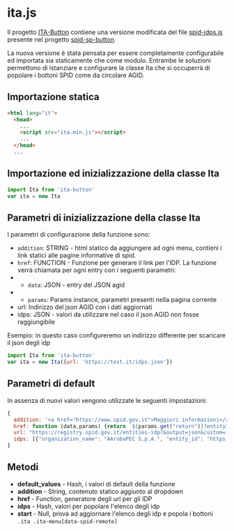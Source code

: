 # ita.js
Il progetto [ITA-Button](README.md) contiene una versione modificata del file [spid-idps.js](https://github.com/italia/spid-sp-access-button/blob/master/src/production/js/spid-idps.js) presente nel progetto [spid-sp-button](https://github.com/italia/spid-sp-access-button).

La nuova versione è stata pensata per essere completamente configurabile ed importata sia staticamente che come modulo. Entrambe le soluzioni permettono di istanziare e configurare la classe Ita che si occuperrà di popolare i bottoni SPID come da circolare AGID.

## Importazione statica
```html
<html lang="it">
  <head>
    ... 
    <script src="ita.min.js"></script>
    ...
  </head>
  ...
```

## Importazione ed inizializzazione della classe Ita
```js
import Ita from 'ita-button'
var ita = new Ita
```

## Parametri di inizializzazione della classe Ita
I parametri di configurazione della funzione sono:
* `addition`: STRING -
html statico da aggiungere ad ogni menu, contieni i link statici alle pagine informative di spid.
* `href`: FUNCTION - Funzione per generare il link per l'IDP. La funzione verrà chiamata per ogni entry con i seguenti parametri:
* * `data`: JSON - entry del JSON agid
* * `params`: Params instance, parametri presenti nella pagina corrente
* url: Indirizzo del json AGID con i dati aggiornati
* idps: JSON - valori da utilizzare nel caso il json AGID non fosse raggiungibile

Esempio: in questo caso configureremo un indirizzo differente per scaricare il json degli idp
```js
import Ita from 'ita-button'
var ita = new Ita({url: 'https://test.it/idps.json'})
```

## Parametri di default
In assenza di nuovi valori vengono utilizzate le seguenti impostazioni:
```js
{
  addition: '<a href="https://www.spid.gov.it">Maggiori informazioni</a><a href="https://www.spid.gov.it/richiedi-spid">Non hai SPID?</a><a href="https://www.spid.gov.it/serve-aiuto">Serve aiuto?</a>',
  href: function (data,params) {return `${params.get("return")}?entityID=${data["entity_id"]}&return=${params.get("return")}`},
  url: "https://registry.spid.gov.it/entities-idp?&output=json&custom=info_display_base",
  idps: [{"organization_name": "AArubaPEC S.p.A.", "entity_id": "https://loginspid.aruba.it", "logo_uri": "img/spid-idp-arubaid.svg"},{"organization_name": "InfoCert S.p.A.", "entity_id": "https://identity.infocert.it", "logo_uri": "img/spid-idp-infocertid.svg"},{"organization_name": "IN.TE.S.A. S.p.A.", "entity_id": "https://spid.intesa.it", "logo_uri": "img/spid-idp-intesaid.svg"},{"organization_name": "Lepida S.p.A.", "entity_id": "https://id.lepida.it/idp/shibboleth", "logo_uri": "img/spid-idp-lepidaid.svg"},{"organization_name": "Namirial", "entity_id": "https://idp.namirialtsp.com/idp", "logo_uri": "img/spid-idp-namirialid.svg"},{"organization_name": "Poste Italiane SpA", "entity_id": "https://posteid.poste.it", "logo_uri": "img/spid-idp-posteid.svg"},{"organization_name": "Sielte S.p.A.", "entity_id": "https://identity.sieltecloud.it", "logo_uri": "img/spid-idp-sielteid.svg"},{"organization_name": "Register.it S.p.A.", "entity_id": "https://spid.register.it", "logo_uri": "img/spid-idp-spiditalia.svg"},{"organization_name": "TI Trust Technologies srl", "entity_id": "https://login.id.tim.it/affwebservices/public/saml2sso", "logo_uri": "img/spid-idp-timid.svg"},{"organization_name": "TeamSystem s.p.a.", "entity_id": "https://spid.teamsystem.com/idp", "logo_uri": "img/spid-idp-teamsystemid.svg"}]
}
```

## Metodi
* **default_values** - Hash, i valori di default della funzione
* **addition** - String, contenuto statico aggiunto al dropdown
* **href** - Function, generatore degli url per gli IDP
* **idps** - Hash, valori per popolare l'elenco degli idp
* **start** - Null, prova ad aggiornare l'elenco degli idp e popola i bottoni `.ita .ita-menu[data-spid-remote]`
